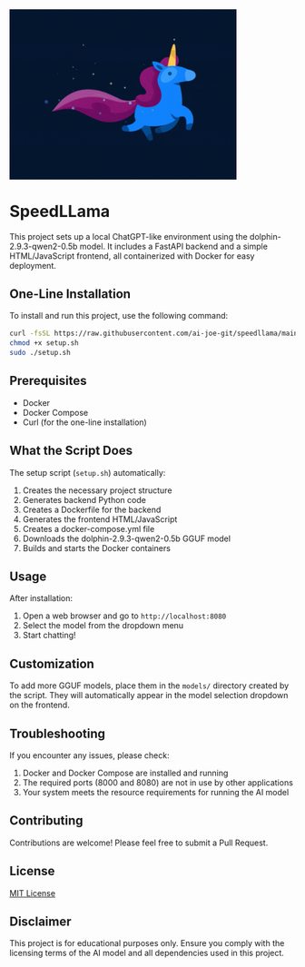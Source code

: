 <img src="tenor.gif" alt="SpeedLLama Logo" width="400" align="center">

# SpeedLLama

This project sets up a local ChatGPT-like environment using the dolphin-2.9.3-qwen2-0.5b model. It includes a FastAPI backend and a simple HTML/JavaScript frontend, all containerized with Docker for easy deployment.

## One-Line Installation

To install and run this project, use the following command:

```bash
curl -fsSL https://raw.githubusercontent.com/ai-joe-git/speedllama/main/setup.sh -o setup.sh
chmod +x setup.sh
sudo ./setup.sh
```

## Prerequisites

- Docker
- Docker Compose
- Curl (for the one-line installation)

## What the Script Does

The setup script (`setup.sh`) automatically:

1. Creates the necessary project structure
2. Generates backend Python code
3. Creates a Dockerfile for the backend
4. Generates the frontend HTML/JavaScript
5. Creates a docker-compose.yml file
6. Downloads the dolphin-2.9.3-qwen2-0.5b GGUF model
7. Builds and starts the Docker containers

## Usage

After installation:

1. Open a web browser and go to `http://localhost:8080`
2. Select the model from the dropdown menu
3. Start chatting!

## Customization

To add more GGUF models, place them in the `models/` directory created by the script. They will automatically appear in the model selection dropdown on the frontend.

## Troubleshooting

If you encounter any issues, please check:

1. Docker and Docker Compose are installed and running
2. The required ports (8000 and 8080) are not in use by other applications
3. Your system meets the resource requirements for running the AI model

## Contributing

Contributions are welcome! Please feel free to submit a Pull Request.

## License

[MIT License](LICENSE)

## Disclaimer

This project is for educational purposes only. Ensure you comply with the licensing terms of the AI model and all dependencies used in this project.
